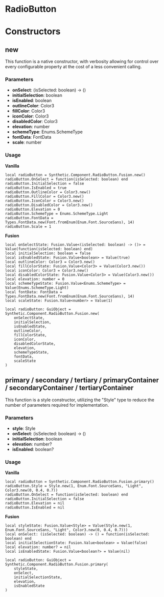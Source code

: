 # RadioButton


# Constructors


## new
This function is a native constructor, with verbosity allowing for control over every configurable property at the cost of a less convenient calling.

### Parameters
- **onSelect**: (isSelected: boolean) -> ()
- **initialSelection**: boolean
- **isEnabled**: boolean
- **outlineColor**: Color3
- **fillColor**: Color3
- **iconColor**: Color3
- **disabledColor**: Color3
- **elevation**: number
- **schemeType**: Enums.SchemeType
- **fontData**: FontData
- **scale**: number


### Usage

**Vanilla**
```luau
local radioButton = Synthetic.Component.RadioButton.Fusion.new()
radioButton.OnSelect = function(isSelected: boolean) end
radioButton.InitialSelection = false
radioButton.IsEnabled = true
radioButton.OutlineColor = Color3.new()
radioButton.FillColor = Color3.new()
radioButton.IconColor = Color3.new()
radioButton.DisabledColor = Color3.new()
radioButton.Elevation = 0
radioButton.SchemeType = Enums.SchemeType.Light
radioButton.FontData = Types.FontData.new(Font.fromEnum(Enum.Font.SourceSans), 14)
radioButton.Scale = 1
```

**Fusion**
```luau
local onSelectState: Fusion.Value<(isSelected: boolean) -> ()> = Value(function(isSelected: boolean) end)
local initialSelection: boolean = false
local isEnabledState: Fusion.Value<boolean> = Value(true)
local outlineColor: Color3 = Color3.new()
local fillColorState: Fusion.Value<Color3> = Value(Color3.new())
local iconColor: Color3 = Color3.new()
local disabledColorState: Fusion.Value<Color3> = Value(Color3.new())
local elevation: number = 0
local schemeTypeState: Fusion.Value<Enums.SchemeType> = Value(Enums.SchemeType.Light)
local fontData: FontData = Types.FontData.new(Font.fromEnum(Enum.Font.SourceSans), 14)
local scaleState: Fusion.Value<number> = Value(1)

local radioButton: GuiObject = Synthetic.Component.RadioButton.Fusion.new(
	onSelectState,
	initialSelection,
	isEnabledState,
	outlineColor,
	fillColorState,
	iconColor,
	disabledColorState,
	elevation,
	schemeTypeState,
	fontData,
	scaleState
)
```
## primary / secondary / tertiary / primaryContainer / secondaryContainer / tertiaryContainer
This function is a style constructor, utilizing the "Style" type to reduce the number of parameters required for implementation.

### Parameters
- **style**: Style
- **onSelect**: (isSelected: boolean) -> ()
- **initialSelection**: boolean
- **elevation**: number?
- **isEnabled**: boolean?


### Usage

**Vanilla**
```luau
local radioButton = Synthetic.Component.RadioButton.Fusion.primary()
radioButton.Style = Style.new(1, Enum.Font.SourceSans, "Light", Color3.new(0, 0.4, 0.7))
radioButton.OnSelect = function(isSelected: boolean) end
radioButton.InitialSelection = false
radioButton.Elevation = nil
radioButton.IsEnabled = nil
```

**Fusion**
```luau
local styleState: Fusion.Value<Style> = Value(Style.new(1, Enum.Font.SourceSans, "Light", Color3.new(0, 0.4, 0.7)))
local onSelect: (isSelected: boolean) -> () = function(isSelected: boolean) end
local initialSelectionState: Fusion.Value<boolean> = Value(false)
local elevation: number? = nil
local isEnabledState: Fusion.Value<boolean?> = Value(nil)

local radioButton: GuiObject = Synthetic.Component.RadioButton.Fusion.primary(
	styleState,
	onSelect,
	initialSelectionState,
	elevation,
	isEnabledState
)
```